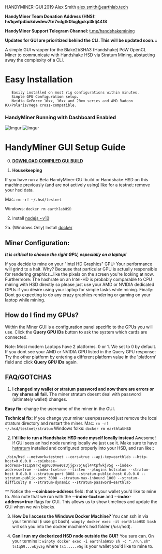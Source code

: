 HANDYMINER-GUI
2019 Alex Smith <alex.smith@earthlab.tech>

**HandyMiner Team Donation Address (HNS): hs1qwfpd5ukdwdew7tn7vdgtk0luglgckp3klj44f8**

**HandyMiner Support Telegram Channel:**
[t.me/handshakemining](http://t.me/handshakemining)

**Updates for GUI are prioritized behind the CLI. This will be updated soon.::**

A simple GUI wrapper for the Blake2bSHA3 (Handshake) PoW OpenCL Miner
to communicate with Handshake HSD via Stratum Mining, abstacting away the complexity of a CLI. 
# Easy Installation
       Easily installed on most rig configurations within minutes.
       Simple GPU Configuration setup.
       Nvidia GeForce 10хх, 16xx and 20xx series and AMD Radeon RX/Polaris/Vega cross-compatible.

### HandyMiner Running with Dashboard Enabled

![Imgur](https://i.imgur.com/86J3Bap.jpg)
![Imgur](https://i.imgur.com/QRGJ6y4.jpg)

# HandyMiner GUI Setup Guide

0. [**DOWNLOAD COMPILED GUI BUILD**](https://github.com/HandshakeAlliance/HandyMiner-GUI/releases)

1. **Housekeeping**

If you have run a Beta HandyMiner-GUI build or Handshake HSD on this machine previously (and are not actively using) like for a testnet: remove your hsd data.

Mac:
```rm -rf ~/.hsd/testnet```

Windows:
```docker rm earthlabHSD```

2. Install [nodejs ~v10](https://nodejs.org/en/)

2a. (Windows Only) Install [docker](https://docs.docker.com/docker-for-windows/install/)

## Miner Configuration:

***It is critical to choose the right GPU, especially on a laptop!***

If you decide to mine on your "Intel HD Graphics" GPU: Your performance will grind to a halt. Why? Because that particular GPU is actually responsible for rendering graphics...like the pixels on the screen you're looking at now. 
Furthermore: The hashrate on an Intel-HD is probably comparable to CPU mining with HSD directly so please just use your AMD or NVIDIA dedicated GPUs if you desire using your laptop for simple tasks while mining. 
Finally: Dont go expecting to do any crazy graphics rendering or gaming on your laptop while mining.

## How do I find my GPUs?

Within the Miner GUI is a configuration panel specific to the GPUs you will use.
Click the **Query GPU IDs** button to ask the system which cards are connected. 

Note: Most modern Laptops have 2 platforms. 0 or 1. We set to 0 by default. 
If you dont see your AMD or NVIDIA GPU listed in the Query GPU response: Try the other platform by entering a different platform value in the 'platform' field and click **Query GPU IDs** again.

## FAQ/GOTCHAS

1. **I changed my wallet or stratum password and now there are errors or my shares all fail.**
The miner stratum doesnt deal with password (ultimately wallet) changes. 

**Easy fix:**
change the username of the miner in the GUI.

**Technical fix:**
If you change your miner user/password just remove the local stratum directory and restart the miner. 
Mac: ```rm -rf ~/.hsd/testnet/stratum``` 
Windows folks: ```docker rm earthlabHSD```

2. **I'd like to run a Handshake HSD node myself locally instead**
Awesome! If GUI sees an hsd node running locally we just use it. Make sure to have [hstratum](https://github.com/HandshakeAlliance/hstratum) installed and configured properly into your HSD, and run like::
```
./bin/hsd --network=testnet --cors=true --api-key=earthlab --http-host=0.0.0.0 --coinbase-address=ts1q59rxjegn030vwe0z3jjgx76j6ql44tpfwkjv5g --index-address=true --index-tx=true --listen --plugins hstratum --stratum-host 0.0.0.0 --stratum-port 3008 --stratum-public-host 0.0.0.0 --stratum-public-port 3008 --stratum-max-inbound 1000 --stratum-difficulty 8 --stratum-dynamic --stratum-password=earthlab
```
^^ Notice the **--coinbase-address** field: that's your wallet you'd like to mine to.
Also note that we run with the **--index-tx=true** and **--index-address=true** flags for GUI. This allows us to show timelines and update the GUI when we win blocks.

3. **How Do I access the Windows Docker Machine?**
You can ssh in via your terminal (i use git bash).
```winpty docker exec -it earthlabHSD bash```
will ssh you into the docker machine's hsd folder (/usr/hsd). 

4. **Can I run my dockerized HSD node outside the GUI?**
You sure can. On your terminal::
```winpty docker exec -i earthlabHSD sh -c "./run.sh" ts1q59...wkjv5g``` where ```ts1.....v5g``` is your wallet you'd like to mine to.
